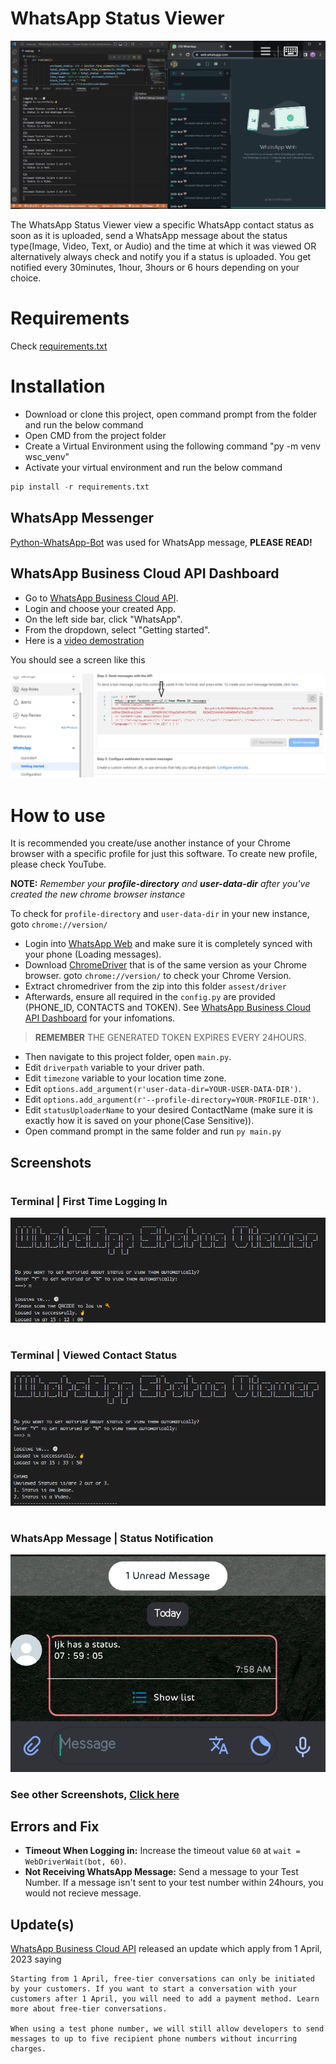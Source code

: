 # WhatsApp Status Viewer

![WhatsApp Status Checker](static/images/WhatsApp%20Status%20Checker.png)

The WhatsApp Status Viewer view a specific WhatsApp contact status as soon as it is uploaded, send a WhatsApp message about the status type(Image, Video, Text, or  Audio) and the time at which it was viewed OR alternatively always check and notify you if a status is uploaded. You get notified every 30minutes, 1hour, 3hours or 6 hours depending on your choice.

# Requirements

Check [requirements.txt]


# Installation
  - Download or clone this project, open command prompt from the folder and run the below command
  - Open CMD from the project folder 
  - Create a Virtual Environment using the following command "py -m venv wsc_venv"
  - Activate your virtual environment and run the below command 

```python
pip install -r requirements.txt
```

## WhatsApp Messenger

[Python-WhatsApp-Bot] was used for WhatsApp message, **PLEASE READ!**

## WhatsApp Business Cloud API Dashboard
  - Go to [WhatsApp Business Cloud API].
  - Login and choose your created App.
  - On the left side bar, click "WhatsApp".
  - From the dropdown, select "Getting started".
  - Here is a [video demostration](https://youtu.be/yQZsrGnJfcg)

You should see a screen like this 

![WhatsApp Business Cloud API Dashboard Image](static/images/WhatsApp%20Business%20Cloud%20API%20Dashboard.png)

# How to use

It is recommended you create/use another instance of your Chrome browser with a specific profile for just this software. To create new profile, please check YouTube. 
    
**NOTE:** *Remember your **profile-directory** and **user-data-dir** after you've created the new chrome browser instance*

To check for `profile-directory` and `user-data-dir` in your new instance, goto `chrome://version/`

  - Login into [WhatsApp Web] and make sure it is completely synced with your phone (Loading messages).
  - Download [ChromeDriver] that is of the same version as your Chrome browser. goto `chrome://version/` to check your Chrome Version.
  - Extract chromedriver from the zip into this folder `assest/driver`
  - Afterwards, ensure all required in the `config.py` are provided (PHONE_ID, CONTACTS and TOKEN). See [WhatsApp Business Cloud API Dashboard] for your infomations. 
  > **REMEMBER** THE GENERATED TOKEN EXPIRES EVERY 24HOURS.
  - Then navigate to this project folder, open `main.py`.
  - Edit `driverpath` variable to your driver path.
  - Edit `timezone` variable to your location time zone.
  - Edit `options.add_argument(r'user-data-dir=YOUR-USER-DATA-DIR')`.
  - Edit `options.add_argument(r'--profile-directory=YOUR-PROFILE-DIR')`.
  - Edit `statusUploaderName` to your desired ContactName (make sure it is exactly how it is saved on your phone(Case Sensitive)).
  - Open command prompt in the same folder and run `py main.py`

## Screenshots
#
### Terminal | First Time Logging In
![WhatsApp first time log in](static/images/WhatsApp%20first%20time%20log%20in.png)
#
### Terminal | Viewed Contact Status 
![WhatsApp subsequent log in view status 2](static/images/WhatsApp%20subsequent%20log%20in%20view%20status%202.png)
#
### WhatsApp Message | Status Notification
![WhatsApp first time log in](static/images/WhatsApp%20Notification%20Status%20Message.png)
### See other Screenshots, [Click here](static/images)

## Errors and Fix

- **Timeout When Logging in:** Increase the timeout value `60` at `wait = WebDriverWait(bot, 60)`.
- **Not Receiving WhatsApp Message:** Send a message to your Test Number. If a message isn't sent to your test number within 24hours, you would not recieve message. 

## Update(s)

[WhatsApp Business Cloud API] released an update which apply from 1 April, 2023 saying
  
    Starting from 1 April, free-tier conversations can only be initiated by your customers. If you want to start a conversation with your customers after 1 April, you will need to add a payment method. Learn more about free-tier conversations.

    When using a test phone number, we will still allow developers to send messages to up to five recipient phone numbers without incurring charges.


[requirements.txt]: <requirements.txt>
[WhatsApp Web]: <https://web.whatsapp.com>
[Python-WhatsApp-Bot]: <https://github.com/Radi-dev/python-whatsapp-bot>
[ChromeDriver]: <https://chromedriver.chromium.org/downloads>
[WhatsApp Business Cloud API]:<https://developers.facebook.com/products/whatsapp/>
[WhatsApp Business Cloud API Dashboard]: <README.md#WhatsApp-Business-Cloud-API-Dashboard>
